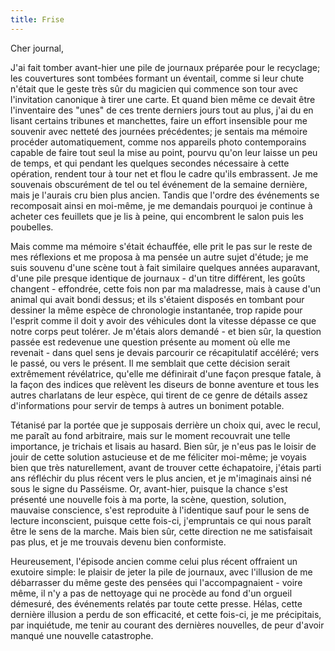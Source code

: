 ```yaml
---
title: Frise
---
```

Cher journal,


J'ai fait tomber avant-hier une pile de journaux préparée pour le recyclage; les
couvertures sont tombées formant un éventail, comme si leur chute n'était que le
geste très sûr du magicien qui commence son tour avec l'invitation canonique à
tirer une carte. Et quand bien même ce devait être l'inventaire des "unes" de
ces trente derniers jours tout au plus, j'ai du en lisant certains tribunes et
manchettes, faire un effort insensible pour me souvenir avec netteté des
journées précédentes; je sentais ma mémoire procéder automatiquement, comme nos
appareils photo contemporains capable de faire tout seul la mise au point,
pourvu qu'on leur laisse un peu de temps, et qui pendant les quelques secondes
nécessaire à cette opération, rendent tour à tour net et flou le cadre qu'ils
embrassent. Je me souvenais obscurément de tel ou tel événement de la semaine
dernière, mais je l'aurais cru bien plus ancien. Tandis que l'ordre des
événements se recomposait ainsi en moi-même, je me demandais pourquoi je
continue à acheter ces feuillets que je lis à peine, qui encombrent le salon
puis les poubelles.

Mais comme ma mémoire s'était échauffée, elle prit le pas sur le reste de mes
réflexions et me proposa à ma pensée un autre sujet d'étude; je me suis souvenu
d'une scène tout à fait similaire quelques années auparavant, d'une pile presque
identique de journaux - d'un titre différent, les goûts changent - effondrée,
cette fois non par ma maladresse, mais à cause d'un animal qui avait bondi
dessus; et ils s'étaient disposés en tombant pour dessiner la même espèce de
chronologie instantanée, trop rapide pour l'esprit comme il doit y avoir des
véhicules dont la vitesse dépasse ce que notre corps peut tolérer. Je m'étais
alors demandé - et bien sûr, la question passée est redevenue une question
présente au moment où elle me revenait - dans quel sens je devais parcourir ce
récapitulatif accéléré; vers le passé, ou vers le présent. Il me semblait que
cette décision serait extrêmement révélatrice, qu'elle me définirait d'une façon
presque fatale, à la façon des indices que relèvent les diseurs de bonne
aventure et tous les autres charlatans de leur espèce, qui tirent de ce genre de
détails assez d'informations pour servir de temps à autres un boniment
potable.

Tétanisé par la portée que je supposais derrière un choix qui, avec le recul, me
paraît au fond arbitraire, mais sur le moment recouvrait une telle importance,
je trichais et lisais au hasard. Bien sûr, je n'eus pas le loisir de jouir de
cette solution astucieuse et de me féliciter moi-même; je voyais bien que très
naturellement, avant de trouver cette échapatoire, j'étais parti ans réfléchir
du plus récent vers le plus ancien, et je m'imaginais ainsi né sous le signe du
Passéisme. Or, avant-hier, puisque la chance s'est présenté une nouvelle fois à
ma porte, la scène, question, solution, mauvaise conscience, s'est reproduite à
l'identique sauf pour le sens de lecture inconscient, puisque cette fois-ci,
j'empruntais ce qui nous paraît être le sens de la marche. Mais bien sûr, cette
direction ne me satisfaisait pas plus, et je me trouvais devenu bien
conformiste.

Heureusement, l'épisode ancien comme celui plus récent offraient un exutoire
simple: le plaisir de jeter la pile de journaux, avec l'illusion de me
débarrasser du même geste des pensées qui l'accompagnaient - voire même, il n'y
a pas de nettoyage qui ne procède au fond d'un orgueil démesuré, des événements
relatés par toute cette presse. Hélas, cette dernière illusion a perdu de son
efficacité, et cette fois-ci, je me précipitais, par inquiétude, me tenir au
courant des dernières nouvelles, de peur d'avoir manqué une nouvelle
catastrophe.
